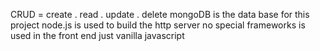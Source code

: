 CRUD = create . read . update . delete 
mongoDB is the data base for this project 
node.js is used to build the http server 
no special frameworks is used in the front end just vanilla javascript 
